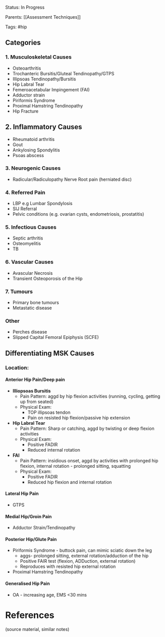 
Status: In Progress

Parents: [[Assessment Techniques]]

Tags: #hip

## Categories

### 1. Musculoskeletal Causes
- Osteoarthritis
- Trochanteric Bursitis/Gluteal Tendinopathy/GTPS
- Illipsoas Tendinopathy/Bursitis
- Hip Labral Tear
- Femeroacetabular Impingement (FAI)
- Adductor strain
- Piriformis Syndrome
- Proximal Hamstring Tendinopathy
- Hip Fracture

## 2. Inflammatory Causes
- Rheumatoid arthritis
- Gout
- Ankylosing Spondylitis
- Psoas abscess

### 3. Neurogenic Causes
- Radicular/Radiculopathy Nerve Root pain (herniated disc)

### 4. Referred Pain
- LBP e.g Lumbar Spondylosis
- SIJ Referral
- Pelvic conditions (e.g. ovarian cysts, endometriosis, prostatitis)

### 5. Infectious Causes
- Septic arthritis
- Osteomyelitis
- TB

### 6. Vascular Causes
- Avascular Necrosis
- Transient Osteoporosis of the Hip

### 7. Tumours
- Primary bone tumours
- Metastatic disease

### Other
- Perches disease
- Slipped Capital Femoral Epiphysis (SCFE)

## Differentiating MSK Causes

### Location:
#### Anterior Hip Pain/Deep pain
- **Illiopsoas Bursitis**
	- Pain Pattern: aggd by hip flexion activities (running, cycling, getting up from seated)
	- Physical Exam:
		- TOP illipsoas tendon
		- Pain on resisted hip flexion/passive hip extension
- **Hip Labral Tear**
	- Pain Pattern: Sharp or catching, aggd by twisting or deep flexion activities
	- Physical Exam:
		- Positive FADIR
		- Reduced internal rotation
- **FAI**
	- Pain Pattern: insidious onset, aggd by activities with prolonged hip flexion, internal rotation - prolonged sitting, squatting
	- Physical Exam:
		- Positive FADIR
		- Reduced hip flexion and internal rotation

#### Lateral Hip Pain
- GTPS

#### Medial Hip/Groin Pain
- Adductor Strain/Tendinopathy

#### Posterior Hip/Glute Pain
- Piriformis Syndrome - buttock pain, can mimic sciatic down the leg
	- aggs- prolonged sitting, external rotation/adduction of the hip
	- Positive FAIR test (flexion, ADDuction, external rotation)
	- Reproduces with resisted hip external rotation
- Proximal Hamstring Tendinopathy
#### Generalised Hip Pain
- OA - increasing age, EMS <30 mins



# References
(source material, similar notes)